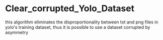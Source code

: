 # Clear_corrupted_Yolo_Dataset
this algorithm eliminates the disproportionality between txt and png files in yolo's training dataset, thus it is possible to use a dataset corrupted by asymmetry 
